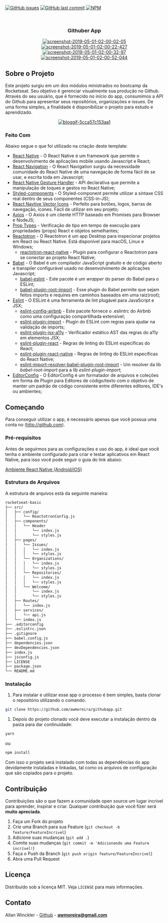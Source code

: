 <!--
*** Obrigado por estar vendo o nosso README. Se você tiver alguma sugestão
*** que possa melhorá-lo ainda mais dê um fork no repositório e crie uma Pull
*** Request ou abra uma Issue com a tag "sugestão".
*** Obrigado novamente! :D
-->

<!-- PROJECT SHIELDS -->

[![GitHub issues](https://img.shields.io/github/issues-raw/rocketseat/react-native-template-rocketseat-basic.svg)](https://github.com/awmoreira/githubapp/issues)
[![GitHub last commit](https://img.shields.io/github/last-commit/rocketseat/react-native-template-rocketseat-basic.svg)](https://github.com/awmoreira/githubapp/commits/master)
[![NPM](https://img.shields.io/npm/l/react-native-template-rocketseat-basic.svg)](https://choosealicense.com/licenses/mit)

<!-- PROJECT LOGO -->
<br />
<p align="center">
   <h3 align="center">Githuber App</h3>
</p>
<p align="center">
   <a href="https://ibb.co/23SRSjm"><img src="https://i.ibb.co/23SRSjm/screenshot-2019-05-01-02-00-02-05.png" alt="screenshot-2019-05-01-02-00-02-05" border="0"></a> <a href="https://ibb.co/47YzrFM"><img src="https://i.ibb.co/47YzrFM/screenshot-2019-05-01-02-00-22-427.png" alt="screenshot-2019-05-01-02-00-22-427" border="0"></a> <a href="https://ibb.co/92d768t"><img src="https://i.ibb.co/92d768t/screenshot-2019-05-01-02-00-32-97.png" alt="screenshot-2019-05-01-02-00-32-97" border="0"></a> <a href="https://ibb.co/cCxV035"><img src="https://i.ibb.co/cCxV035/screenshot-2019-05-01-02-00-52-044.png" alt="screenshot-2019-05-01-02-00-52-044" border="0"></a>
</p>

<!-- ABOUT THE PROJECT -->

## Sobre o Projeto

Este projeto surgiu em um dos módulos ministrados no bootcamp da Rocketseat. Seu objetivo é gerenciar visualmente sua produção no Github. Através do seu usuário, que é fornecido no início do app, consumimos a API do Github para apresentar seus repositórios, organizações e issues.
De uma forma simples, a finalidade é disponibilizar o projeto para estudo e aprendizado.

 <p align="center">
    <a href="https://imgbb.com/"><img src="https://i.ibb.co/s3ZbcyT/bloggif-5cca57c153aa1.gif" alt="bloggif-5cca57c153aa1" border="0"></a>
 </p>

### Feito Com

Abaixo segue o que foi utilizado na criação deste template:

- [React Native](http://facebook.github.io/react-native/) - O React Native é um framework que permite o desenvolvimento de aplicações mobile usando Javascript e React;
- [React Navigation](https://reactnavigation.org/) - O React Navigation surgiu da necessidade comunidade do React Native de uma navegação de forma fácil de se usar, e escrita toda em Javascript;
- [React Native Gesture Handler](https://kmagiera.github.io/react-native-gesture-handler/) - API declarativa que permite a manipulação de toques e gestos no React Native;
- [Styled-components](https://www.styled-components.com/) - O Styled-component permite utilizar a sintaxe CSS real dentro de seus componentes (CSS-in-JS);
- [React Navtive Vector Icons](https://oblador.github.io/react-native-vector-icons/) - Perfeito para botões, logos, barras de navegação, ícones. Fácil de utilizar em seu projeto;
- [Axios](https://github.com/axios/axios) - O Axios é um cliente HTTP baseado em Promises para Browser e NodeJS;
- [Prop Types](https://github.com/facebook/prop-types) - Verificação de tipo em tempo de execução para propriedades (props) React e objetos semelhantes;
- [Reactotron](https://github.com/infinitered/reactotron) - O Reactotron é um app Desktop para inspecionar projetos em React ou React Native. Está disponível para macOS, Linux e Windows;
  - [reactotron-react-native](https://github.com/infinitered/reactotron/blob/master/docs/quick-start-react-native.md) - Plugin para configurar o Reactotron para se conectar ao projeto React Native;
- [Babel](https://babeljs.io/) - O Babel é um compilador JavaScript gratuito e de código aberto e transpiler configurável usado no desenvolvimento de aplicações Javascript;
  - [babel-eslint](https://github.com/babel/babel-eslint) - Este pacote é um _wrapper_ do parser do Babel para o ESLint;
  - [babel-plugin-root-import](https://github.com/entwicklerstube/babel-plugin-root-import) - Esse plugin do Babel permite que sejam feitos imports e requires em caminhos baseados em uma raiz(root);
- [Eslint](https://eslint.org/) - O ESLint é uma ferramenta de lint plugável para JavaScript e JSX;
  - [eslint-config-airbnb](https://github.com/airbnb/javascript/tree/master/packages/eslint-config-airbnb) - Este pacote fornece o .eslintrc do Airbnb como uma configuração compartilhada extensível;
  - [eslint-plugin-import](https://github.com/benmosher/eslint-plugin-import) - Plugin do ESLint com regras para ajudar na validação de imports;
  - [eslint-plugin-jsx-a11y](https://github.com/evcohen/eslint-plugin-jsx-a11y) - Verificador estático AST das regras do a11y em elementos JSX;
  - [eslint-plugin-react](https://github.com/yannickcr/eslint-plugin-react) - Regras de linting do ESLint específicas do React;
  - [eslint-plugin-react-native](https://github.com/Intellicode/eslint-plugin-react-native) - Regras de linting do ESLint específicas do React Native;
  - [eslint-import-resolver-babel-plugin-root-import](https://github.com/olalonde/eslint-import-resolver-babel-root-import) - Um resolver da lib _babel-root-import_ para a lib _eslint-plugin-import_;
- [EditorConfig](https://editorconfig.org/) - O EditorConfig é um formatador de arquivos e coleções em forma de Plugin para Editores de código/texto com o objetivo de manter um padrão de código consistente entre diferentes editores, IDE's ou ambientes;

<!-- GETTING STARTED -->

## Começando

Para conseguir utilizar o app, é necessário apenas que você possua uma conta no (http://github.com).

### Pré-requisitos

Antes de seguirmos para as configurações e uso do app, é ideal que você tenha o ambiente configurado para criar e testar aplicativos em React Native, para isso você pode seguir o guia do link abaixo:

[Ambiente React Native (Android/iOS)](https://github.com/Rocketseat/ambiente-react-native)

### Estrutura de Arquivos

A estrutura de arquivos está da seguinte maneira:

```bash
rocketseat-basic
├── src/
│   ├── config/
│   │   └── ReactotronConfig.js
│   ├── components/
│   │   └── Header
│   │       └── index.js
│   │       └── styles.js
│   ├── pages/
│   │   └── Issues/
│   │   │   └── index.js
│   │   │   └── styles.js
│   │   └── Organizations/
│   │   │   └── index.js
│   │   │   └── styles.js
│   │   └── Repositories/
│   │   │   └── index.js
│   │   │   └── styles.js
│   │   └── Welcome/
│   │       └── index.js
│   │       └── styles.js
│   ├── Routes/
│   │   └── index.js
│   ├── services/
│   │   └── api.js
│   └── index.js
├── .editorconfig
├── .eslintrc.json
├── .gitignore
├── babel.config.js
├── dependencies.json
├── devDependencies.json
├── index.js
├── jsconfig.js
├── LICENSE
├── package.json
└── README.md
```

### Instalação

1. Para instalar e utilizar esse app o processo é bem simples, basta clonar o repositório utilizando o comando:

```sh
git clone https://github.com/awmoreira/githubapp.git
```

1. Depois do projeto clonado você deve executar a instalação dentro da pasta para dar continuidade:

```sh
yarn
```

ou

```sh
npm install
```

Com isso o projeto será instalado com todas as dependências do app devidamente instaladas e linkadas, tal como os arquivos de configuração que são copiados para o projeto.

<!-- CONTRIBUTING -->

## Contribuição

Contribuições são o que fazem a comunidade open source um lugar incrível para aprender, inspirar e criar. Qualquer contribuição que você fizer será **muito apreciada**.

1. Faça um Fork do projeto
2. Crie uma Branch para sua Feature (`git checkout -b feature/FeatureIncrivel`)
3. Adicione suas mudanças (`git add .`)
4. Comite suas mudanças (`git commit -m 'Adicionando uma Feature incrível!`)
5. Faça o Push da Branch (`git push origin feature/FeatureIncrivel`)
6. Abra uma Pull Request

<!-- LICENSE -->

## Licença

Distribuído sob a licença MIT. Veja `LICENSE` para mais informações.

<!-- CONTACT -->

## Contato

Allan Winckler - [Github](https://github.com/awmoreira) - **awmoreira@gmail.com**
